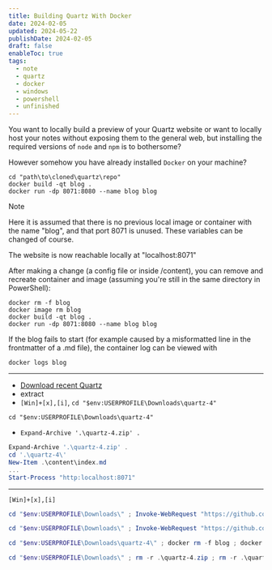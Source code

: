 ```yaml
---
title: Building Quartz With Docker
date: 2024-02-05
updated: 2024-05-22
publishDate: 2024-02-05
draft: false
enableToc: true
tags:
  - note
  - quartz
  - docker
  - windows
  - powershell
  - unfinished
---
```

 
You want to locally build a preview of your Quartz website or want to locally host your notes without exposing them to the general web, but installing the required versions of `node` and `npm` is to bothersome?

However somehow you have already installed `Docker` on your machine? 

```shell title="First Start in Windows PowerShell"
cd "path\to\cloned\quartz\repo"
docker build -qt blog .
docker run -dp 8071:8080 --name blog blog
```

>[!note]
> Here it is assumed that there is no previous local image or container with the name "blog", and that port 8071 is unused. These variables can be changed of course.

The website is now reachable locally at "localhost:8071"

After making a change (a config file or inside /content), you can remove and recreate container and image (assuming you're still in the same directory in PowerShell):

```shell title="Recreating in Windows PowerShell"
docker rm -f blog
docker image rm blog
docker build -qt blog .
docker run -dp 8071:8080 --name blog blog
```

If the blog fails to start (for example caused by a misformatted line in the frontmatter of a .md file), the container log can be viewed with

```shell
docker logs blog
```

---

- [Download recent Quartz](https://github.com/jackyzha0/quartz/archive/refs/heads/v4.zip)
- extract
- `[Win]+[x],[i]`, `cd "$env:USERPROFILE\Downloads\quartz-4"`
```shell
cd "$env:USERPROFILE\Downloads\quartz-4"
```
- `Expand-Archive '.\quartz-4.zip' .`
```powershell
Expand-Archive '.\quartz-4.zip' .
cd '.\quartz-4\'
New-Item .\content\index.md
...
Start-Process "http:localhost:8071"
```

---

`[Win]+[x],[i]`

```powershell title="Powershell-oneliner: download & depoly dummy blog"
cd "$env:USERPROFILE\Downloads\" ; Invoke-WebRequest "https://github.com/jackyzha0/quartz/archive/refs/heads/v4.zip" -OutFile quartz-4.zip ; Expand-Archive '.\quartz-4.zip' . ; cd '.\quartz-4\' ; New-Item .\content\index.md ; docker rm -f blog ; docker image rm blog ; docker build -qt blog . ; docker run -dp 8071:8080 --name blog blog ; Start-Sleep -Seconds 5 ; Start-Process "http:localhost:8071"
```

```powershell title="Powershell-oneliner: download & depoly documentation blog"
cd "$env:USERPROFILE\Downloads\" ; Invoke-WebRequest "https://github.com/jackyzha0/quartz/archive/refs/heads/v4.zip" -OutFile quartz-4.zip ; Expand-Archive '.\quartz-4.zip' . ; cd '.\quartz-4\' ; Copy-Item -Path ".\docs\*" -Destination ".\content" -Recurse ; docker rm -f blog ; docker image rm blog ; docker build -qt blog . ; docker run -dp 8071:8080 --name blog blog ; Start-Sleep -Seconds 8 ; Start-Process "http:localhost:8071"
```

```powershell title="Powershell-oneliner: rebuild blog"
cd "$env:USERPROFILE\Downloads\quartz-4\" ; docker rm -f blog ; docker image rm blog ; docker build -qt blog . ; docker run -dp 8071:8080 --name blog blog ; Start-Sleep -Seconds 8 ; Start-Process "http:localhost:8071"
```

```powershell title="Powershell-oneliner: cleanup"
cd "$env:USERPROFILE\Downloads\" ; rm -r .\quartz-4.zip ; rm -r .\quartz-4\ ; docker rm -f blog ; docker image rm blog
```